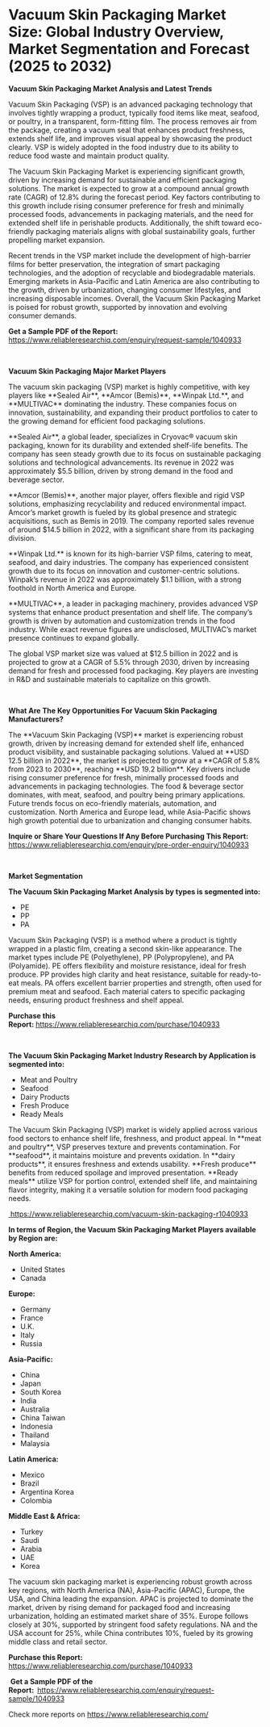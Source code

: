 <p><h1>Vacuum Skin Packaging Market Size: Global Industry Overview, Market Segmentation and Forecast (2025 to 2032)</h1></p><p><strong>Vacuum Skin Packaging Market Analysis and Latest Trends</strong></p>
<p><p>Vacuum Skin Packaging (VSP) is an advanced packaging technology that involves tightly wrapping a product, typically food items like meat, seafood, or poultry, in a transparent, form-fitting film. The process removes air from the package, creating a vacuum seal that enhances product freshness, extends shelf life, and improves visual appeal by showcasing the product clearly. VSP is widely adopted in the food industry due to its ability to reduce food waste and maintain product quality.</p><p>The Vacuum Skin Packaging Market is experiencing significant growth, driven by increasing demand for sustainable and efficient packaging solutions. The market is expected to grow at a compound annual growth rate (CAGR) of 12.8% during the forecast period. Key factors contributing to this growth include rising consumer preference for fresh and minimally processed foods, advancements in packaging materials, and the need for extended shelf life in perishable products. Additionally, the shift toward eco-friendly packaging materials aligns with global sustainability goals, further propelling market expansion.</p><p>Recent trends in the VSP market include the development of high-barrier films for better preservation, the integration of smart packaging technologies, and the adoption of recyclable and biodegradable materials. Emerging markets in Asia-Pacific and Latin America are also contributing to the growth, driven by urbanization, changing consumer lifestyles, and increasing disposable incomes. Overall, the Vacuum Skin Packaging Market is poised for robust growth, supported by innovation and evolving consumer demands.</p></p>
<p><strong>Get a Sample PDF of the Report:&nbsp;</strong> <a href="https://www.reliableresearchiq.com/enquiry/request-sample/1040933?utm_campaign=1102&utm_medium=2&utm_source=Github&utm_content=ia&utm_term=27012025&utm_id=vacuum-skin-packaging">https://www.reliableresearchiq.com/enquiry/request-sample/1040933</a></p>
<p>&nbsp;</p>
<p><strong>Vacuum Skin Packaging Major Market Players</strong></p>
<p><p>The vacuum skin packaging (VSP) market is highly competitive, with key players like **Sealed Air**, **Amcor (Bemis)**, **Winpak Ltd.**, and **MULTIVAC** dominating the industry. These companies focus on innovation, sustainability, and expanding their product portfolios to cater to the growing demand for efficient food packaging solutions.</p><p>**Sealed Air**, a global leader, specializes in Cryovac® vacuum skin packaging, known for its durability and extended shelf-life benefits. The company has seen steady growth due to its focus on sustainable packaging solutions and technological advancements. Its revenue in 2022 was approximately $5.5 billion, driven by strong demand in the food and beverage sector.</p><p>**Amcor (Bemis)**, another major player, offers flexible and rigid VSP solutions, emphasizing recyclability and reduced environmental impact. Amcor’s market growth is fueled by its global presence and strategic acquisitions, such as Bemis in 2019. The company reported sales revenue of around $14.5 billion in 2022, with a significant share from its packaging division.</p><p>**Winpak Ltd.** is known for its high-barrier VSP films, catering to meat, seafood, and dairy industries. The company has experienced consistent growth due to its focus on innovation and customer-centric solutions. Winpak’s revenue in 2022 was approximately $1.1 billion, with a strong foothold in North America and Europe.</p><p>**MULTIVAC**, a leader in packaging machinery, provides advanced VSP systems that enhance product presentation and shelf life. The company’s growth is driven by automation and customization trends in the food industry. While exact revenue figures are undisclosed, MULTIVAC’s market presence continues to expand globally.</p><p>The global VSP market size was valued at $12.5 billion in 2022 and is projected to grow at a CAGR of 5.5% through 2030, driven by increasing demand for fresh and processed food packaging. Key players are investing in R&D and sustainable materials to capitalize on this growth.</p></p>
<p>&nbsp;</p>
<p><strong>What Are The Key Opportunities For Vacuum Skin Packaging Manufacturers?</strong></p>
<p><p>The **Vacuum Skin Packaging (VSP)** market is experiencing robust growth, driven by increasing demand for extended shelf life, enhanced product visibility, and sustainable packaging solutions. Valued at **USD 12.5 billion in 2022**, the market is projected to grow at a **CAGR of 5.8% from 2023 to 2030**, reaching **USD 19.2 billion**. Key drivers include rising consumer preference for fresh, minimally processed foods and advancements in packaging technologies. The food & beverage sector dominates, with meat, seafood, and poultry being primary applications. Future trends focus on eco-friendly materials, automation, and customization. North America and Europe lead, while Asia-Pacific shows high growth potential due to urbanization and changing consumer habits.</p></p>
<p><strong>Inquire or Share Your Questions If Any Before Purchasing This Report:</strong> <a href="https://www.reliableresearchiq.com/enquiry/pre-order-enquiry/1040933?utm_campaign=1102&utm_medium=2&utm_source=Github&utm_content=ia&utm_term=27012025&utm_id=vacuum-skin-packaging">https://www.reliableresearchiq.com/enquiry/pre-order-enquiry/1040933</a></p>
<p>&nbsp;</p>
<p><strong>Market Segmentation</strong></p>
<p><strong>The Vacuum Skin Packaging Market Analysis by types is segmented into:</strong></p>
<p><ul><li>PE</li><li>PP</li><li>PA</li></ul></p>
<p><p>Vacuum Skin Packaging (VSP) is a method where a product is tightly wrapped in a plastic film, creating a second skin-like appearance. The market types include PE (Polyethylene), PP (Polypropylene), and PA (Polyamide). PE offers flexibility and moisture resistance, ideal for fresh produce. PP provides high clarity and heat resistance, suitable for ready-to-eat meals. PA offers excellent barrier properties and strength, often used for premium meat and seafood. Each material caters to specific packaging needs, ensuring product freshness and shelf appeal.</p></p>
<p><strong>Purchase this Report:&nbsp;</strong><a href="https://www.reliableresearchiq.com/purchase/1040933?utm_campaign=1102&utm_medium=2&utm_source=Github&utm_content=ia&utm_term=27012025&utm_id=vacuum-skin-packaging">https://www.reliableresearchiq.com/purchase/1040933</a></p>
<p>&nbsp;</p>
<p><strong>The Vacuum Skin Packaging Market Industry Research by Application is segmented into:</strong></p>
<p><ul><li>Meat and Poultry</li><li>Seafood</li><li>Dairy Products</li><li>Fresh Produce</li><li>Ready Meals</li></ul></p>
<p><p>The Vacuum Skin Packaging (VSP) market is widely applied across various food sectors to enhance shelf life, freshness, and product appeal. In **meat and poultry**, VSP preserves texture and prevents contamination. For **seafood**, it maintains moisture and prevents oxidation. In **dairy products**, it ensures freshness and extends usability. **Fresh produce** benefits from reduced spoilage and improved presentation. **Ready meals** utilize VSP for portion control, extended shelf life, and maintaining flavor integrity, making it a versatile solution for modern food packaging needs.</p></p>
<p><a href="https://www.reliableresearchiq.com/vacuum-skin-packaging-r1040933?utm_campaign=1102&utm_medium=2&utm_source=Github&utm_content=ia&utm_term=27012025&utm_id=vacuum-skin-packaging">&nbsp;https://www.reliableresearchiq.com/vacuum-skin-packaging-r1040933</a></p>
<p><strong>In terms of Region, the Vacuum Skin Packaging Market Players available by Region are:</strong></p>
<p>
    <p> <strong> North America: </strong>
        <ul>
            <li>United States</li>
            <li>Canada</li>
        </ul>
        </p> 
    <p> <strong> Europe: </strong>
        <ul>
            <li>Germany</li>
            <li>France</li>
            <li>U.K.</li>
            <li>Italy</li>
            <li>Russia</li>
        </ul>
        </p> 
    <p> <strong> Asia-Pacific: </strong>
        <ul>
            <li>China</li>
            <li>Japan</li>
            <li>South Korea</li>
            <li>India</li>
            <li>Australia</li>
            <li>China Taiwan</li>
            <li>Indonesia</li>
            <li>Thailand</li>
            <li>Malaysia</li>
        </ul>
        </p> 
    <p> <strong> Latin America: </strong>
        <ul>
            <li>Mexico</li>
            <li>Brazil</li>
            <li>Argentina Korea</li>
            <li>Colombia</li>
        </ul>
        </p> 
    <p> <strong> Middle East & Africa: </strong>
        <ul>
            <li>Turkey</li>
            <li>Saudi</li>
            <li>Arabia</li>
            <li>UAE</li>
            <li>Korea</li>
        </ul>
    </p>
    </p>
<p><p>The vacuum skin packaging market is experiencing robust growth across key regions, with North America (NA), Asia-Pacific (APAC), Europe, the USA, and China leading the expansion. APAC is projected to dominate the market, driven by rising demand for packaged food and increasing urbanization, holding an estimated market share of 35%. Europe follows closely at 30%, supported by stringent food safety regulations. NA and the USA account for 25%, while China contributes 10%, fueled by its growing middle class and retail sector.</p></p>
<p><strong>Purchase this Report: </strong><a href="https://www.reliableresearchiq.com/purchase/1040933?utm_campaign=1102&utm_medium=2&utm_source=Github&utm_content=ia&utm_term=27012025&utm_id=vacuum-skin-packaging">https://www.reliableresearchiq.com/purchase/1040933</a></p>
<p>&nbsp;<strong>Get a Sample PDF of the Report:&nbsp;&nbsp;</strong><a href="https://www.reliableresearchiq.com/enquiry/request-sample/1040933?utm_campaign=1102&utm_medium=2&utm_source=Github&utm_content=ia&utm_term=27012025&utm_id=vacuum-skin-packaging">https://www.reliableresearchiq.com/enquiry/request-sample/1040933</a></p>
<p><strong></strong></p>
<p>Check more reports on <a href="https://www.reliableresearchiq.com/?utm_campaign=1102&utm_medium=2&utm_source=Github&utm_content=ia&utm_term=27012025&utm_id=vacuum-skin-packaging">https://www.reliableresearchiq.com/</a></p>